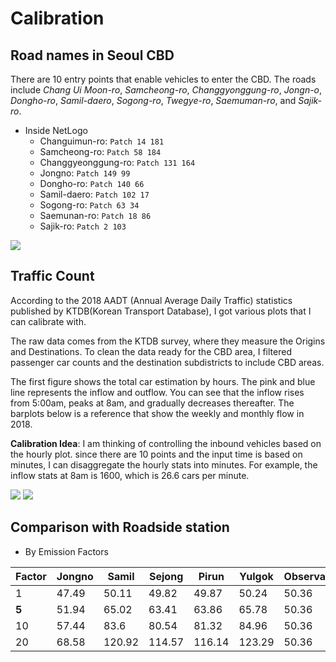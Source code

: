 # Calibration
## Road names in Seoul CBD

There are 10 entry points that enable vehicles to enter the CBD. The roads include *Chang Ui Moon-ro*, *Samcheong-ro*, *Changgyonggung-ro*, *Jongn-o*, *Dongho-ro*, *Samil-daero*, *Sogong-ro*, *Twegye-ro*, *Saemuman-ro*, and *Sajik-ro*.

* Inside NetLogo
    * Changuimun-ro: `Patch 14 181`
    * Samcheong-ro: `Patch 58 184`
    * Changgyeonggung-ro: `Patch 131 164`
    * Jongno: `Patch 149 99`
    * Dongho-ro: `Patch 140 66`
    * Samil-daero: `Patch 102 17`
    * Sogong-ro: `Patch 63 34`
    * Saemunan-ro: `Patch 18 86`
    * Sajik-ro: `Patch 2 103`

![](https://i.imgur.com/aQaxKPd.png)


## Traffic Count
According to the 2018 AADT (Annual Average Daily Traffic) statistics published by KTDB(Korean Transport Database), I got various plots that I can calibrate with.

The raw data comes from the KTDB survey, where they measure the Origins and Destinations. To clean the data ready for the CBD area, I filtered passenger car counts and the destination subdistricts to include CBD areas.


The first figure shows the total car estimation by hours. The pink and blue line represents the inflow and outflow. You can see that the inflow rises from 5:00am, peaks at 8am, and gradually decreases thereafter. The barplots below is a reference that show the weekly and monthly flow in 2018.

**Calibration Idea**: I am thinking of controlling the inbound vehicles based on the hourly plot. since there are 10 points and the input time is based on minutes, I can disaggregate the hourly stats into minutes. For example, the inflow stats at 8am is 1600, which is 26.6 cars per minute.

![](https://i.imgur.com/bswStew.png)
![](https://i.imgur.com/Pp88Lb9.png)

<!--![](https://i.imgur.com/HsrkkHc.png)
![](https://i.imgur.com/Bm5OLkM.png) -->


## Comparison with Roadside station

* By Emission Factors
 
| Factor | Jongno | Samil  | Sejong | Pirun  | Yulgok | Observation |
|--------|--------|--------|--------|--------|--------|-------------|
| 1      | 47.49  | 50.11  | 49.82  | 49.87  | 50.24  | 50.36       |
| **5**  | 51.94  | 65.02  | 63.41  | 63.86  | 65.78  | 50.36       |
| 10     | 57.44  | 83.6   | 80.54  | 81.32  | 84.96  | 50.36       |
| 20     | 68.58  | 120.92 | 114.57 | 116.14 | 123.29 | 50.36       |



